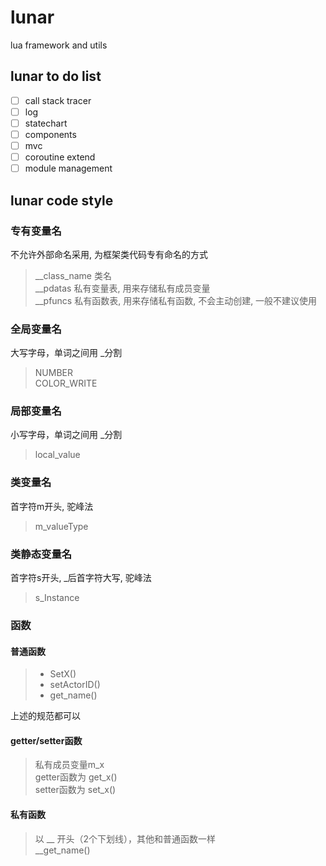 # lunar
lua framework and utils

## lunar to do list
- [ ] call stack tracer
- [ ] log
- [ ] statechart
- [ ] components
- [ ] mvc
- [ ] coroutine extend
- [ ] module management 

## lunar code style
### 专有变量名
不允许外部命名采用, 为框架类代码专有命名的方式
> __class_name 类名\
> __pdatas 私有变量表, 用来存储私有成员变量 \
> __pfuncs 私有函数表, 用来存储私有函数, 不会主动创建, 一般不建议使用

### 全局变量名
大写字母，单词之间用 _分割
> NUMBER \
> COLOR_WRITE

### 局部变量名
小写字母，单词之间用 _分割
> local_value

### 类变量名
首字符m开头, 驼峰法
> m_valueType 

### 类静态变量名
首字符s开头, _后首字符大写, 驼峰法
> s_Instance

### 函数
#### 普通函数
>* SetX()
>* setActorID() 
>* get_name()

上述的规范都可以

#### getter/setter函数
> 私有成员变量m_x \
> getter函数为 get_x() \
> setter函数为 set_x() 

#### 私有函数
> 以 __ 开头（2个下划线），其他和普通函数一样 \
> __get_name()